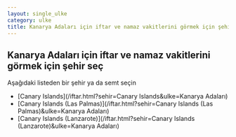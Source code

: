```yaml
---
layout: single_ulke
category: ulke
title: Kanarya Adaları için iftar ve namaz vakitlerini görmek için şehir seç
---
```



## Kanarya Adaları için iftar ve namaz vakitlerini görmek için şehir seç

Aşağıdaki listeden bir şehir ya da semt seçin


* [Canary Islands](/iftar.html?sehir=Canary Islands&ulke=Kanarya Adaları)
* [Canary Islands (Las Palmas)](/iftar.html?sehir=Canary Islands (Las Palmas)&ulke=Kanarya Adaları)
* [Canary Islands (Lanzarote)](/iftar.html?sehir=Canary Islands (Lanzarote)&ulke=Kanarya Adaları)

